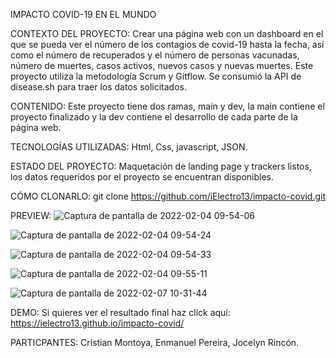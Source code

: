 IMPACTO COVID-19 EN EL MUNDO

CONTEXTO DEL PROYECTO: Crear una página web con un dashboard en el que se pueda ver el número de los contagios de covid-19 hasta la fecha,
así como el número de recuperados y el número de personas vacunadas, número de muertes, casos activos, nuevos casos y nuevas muertes. 
Este proyecto utiliza la metodología Scrum y Gitflow.
Se consumió la API de disease.sh para traer los datos solicitados.

CONTENIDO: Este proyecto tiene dos ramas, main y dev, la main contiene el proyecto finalizado y la dev contiene el desarrollo de cada parte de la página web.

TECNOLOGÍAS UTILIZADAS: Html, Css, javascript, JSON.

ESTADO DEL PROYECTO: Maquetación de landing page y trackers listos, los datos requeridos por el proyecto se encuentran disponibles.

CÓMO CLONARLO: git clone https://github.com/iElectro13/impacto-covid.git

PREVIEW:
![Captura de pantalla de 2022-02-04 09-54-06](https://user-images.githubusercontent.com/97619450/152818601-d1155f6d-c824-494f-91ce-4991f1176f72.png)

![Captura de pantalla de 2022-02-04 09-54-24](https://user-images.githubusercontent.com/97619450/152818708-9c732920-caea-42fc-9880-b5ca8dcb514b.png)

![Captura de pantalla de 2022-02-04 09-54-33](https://user-images.githubusercontent.com/97619450/152818807-67d4a0a2-0f23-4ae8-aa32-b539771093c7.png)

![Captura de pantalla de 2022-02-04 09-55-11](https://user-images.githubusercontent.com/97619450/152818916-97139c0e-b28d-4a90-8f7b-0a749a690119.png)

![Captura de pantalla de 2022-02-07 10-31-44](https://user-images.githubusercontent.com/97619450/152819250-01d50dba-f0ba-4a8e-a84d-a367b3e9f5eb.png)

DEMO: Si quieres ver el resultado final haz click aquí: https://ielectro13.github.io/impacto-covid/ 

PARTICPANTES: Cristian Montoya, Enmanuel Pereira, Jocelyn Rincón.


